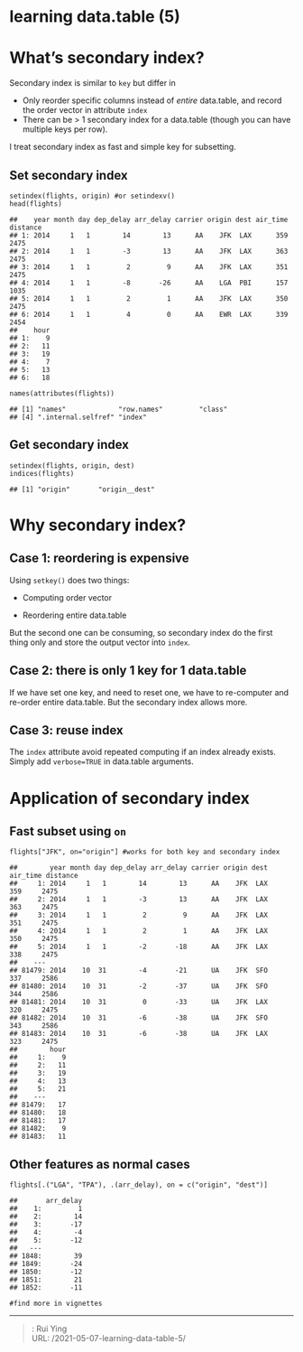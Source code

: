 # learning data.table (5)




<div id="whats-secondary-index" class="section level1">
<h1>What’s secondary index?</h1>
<p>Secondary index is similar to <code>key</code> but differ in</p>
<ul>
<li>Only reorder specific columns instead of <em>entire</em> data.table, and record the order vector in attribute <code>index</code></li>
<li>There can be &gt; 1 secondary index for a data.table (though you can have multiple keys per row).</li>
</ul>
<p>I treat secondary index as fast and simple key for subsetting.</p>
<div id="set-secondary-index" class="section level2">
<h2>Set secondary index</h2>
<pre class="r"><code>setindex(flights, origin) #or setindexv()
head(flights)</code></pre>
<pre><code>##    year month day dep_delay arr_delay carrier origin dest air_time distance
## 1: 2014     1   1        14        13      AA    JFK  LAX      359     2475
## 2: 2014     1   1        -3        13      AA    JFK  LAX      363     2475
## 3: 2014     1   1         2         9      AA    JFK  LAX      351     2475
## 4: 2014     1   1        -8       -26      AA    LGA  PBI      157     1035
## 5: 2014     1   1         2         1      AA    JFK  LAX      350     2475
## 6: 2014     1   1         4         0      AA    EWR  LAX      339     2454
##    hour
## 1:    9
## 2:   11
## 3:   19
## 4:    7
## 5:   13
## 6:   18</code></pre>
<pre class="r"><code>names(attributes(flights))</code></pre>
<pre><code>## [1] &quot;names&quot;             &quot;row.names&quot;         &quot;class&quot;            
## [4] &quot;.internal.selfref&quot; &quot;index&quot;</code></pre>
</div>
<div id="get-secondary-index" class="section level2">
<h2>Get secondary index</h2>
<pre class="r"><code>setindex(flights, origin, dest)
indices(flights)</code></pre>
<pre><code>## [1] &quot;origin&quot;       &quot;origin__dest&quot;</code></pre>
</div>
</div>
<div id="why-secondary-index" class="section level1">
<h1>Why secondary index?</h1>
<div id="case-1-reordering-is-expensive" class="section level2">
<h2>Case 1: reordering is expensive</h2>
<p>Using <code>setkey()</code> does two things:</p>
<ul>
<li><p>Computing order vector</p></li>
<li><p>Reordering entire data.table</p></li>
</ul>
<p>But the second one can be consuming, so secondary index do the first thing only and store the output vector into <code>index</code>.</p>
</div>
<div id="case-2-there-is-only-1-key-for-1-data.table" class="section level2">
<h2>Case 2: there is only 1 key for 1 data.table</h2>
<p>If we have set one key, and need to reset one, we have to re-computer and re-order entire data.table. But the secondary index allows more.</p>
</div>
<div id="case-3-reuse-index" class="section level2">
<h2>Case 3: reuse index</h2>
<p>The <code>index</code> attribute avoid repeated computing if an index already exists. Simply add <code>verbose=TRUE</code> in data.table arguments.</p>
</div>
</div>
<div id="application-of-secondary-index" class="section level1">
<h1>Application of secondary index</h1>
<div id="fast-subset-using-on" class="section level2">
<h2>Fast subset using <code>on</code></h2>
<pre class="r"><code>flights[&quot;JFK&quot;, on=&quot;origin&quot;] #works for both key and secondary index</code></pre>
<pre><code>##        year month day dep_delay arr_delay carrier origin dest air_time distance
##     1: 2014     1   1        14        13      AA    JFK  LAX      359     2475
##     2: 2014     1   1        -3        13      AA    JFK  LAX      363     2475
##     3: 2014     1   1         2         9      AA    JFK  LAX      351     2475
##     4: 2014     1   1         2         1      AA    JFK  LAX      350     2475
##     5: 2014     1   1        -2       -18      AA    JFK  LAX      338     2475
##    ---                                                                         
## 81479: 2014    10  31        -4       -21      UA    JFK  SFO      337     2586
## 81480: 2014    10  31        -2       -37      UA    JFK  SFO      344     2586
## 81481: 2014    10  31         0       -33      UA    JFK  LAX      320     2475
## 81482: 2014    10  31        -6       -38      UA    JFK  SFO      343     2586
## 81483: 2014    10  31        -6       -38      UA    JFK  LAX      323     2475
##        hour
##     1:    9
##     2:   11
##     3:   19
##     4:   13
##     5:   21
##    ---     
## 81479:   17
## 81480:   18
## 81481:   17
## 81482:    9
## 81483:   11</code></pre>
</div>
<div id="other-features-as-normal-cases" class="section level2">
<h2>Other features as normal cases</h2>
<pre class="r"><code>flights[.(&quot;LGA&quot;, &quot;TPA&quot;), .(arr_delay), on = c(&quot;origin&quot;, &quot;dest&quot;)]</code></pre>
<pre><code>##       arr_delay
##    1:         1
##    2:        14
##    3:       -17
##    4:        -4
##    5:       -12
##   ---          
## 1848:        39
## 1849:       -24
## 1850:       -12
## 1851:        21
## 1852:       -11</code></pre>
<pre class="r"><code>#find more in vignettes</code></pre>
</div>
</div>


---

> : Rui Ying  
> URL: /2021-05-07-learning-data-table-5/  

